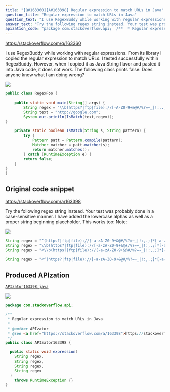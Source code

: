 ```yaml
---
title: "[Q#163360][A#163398] Regular expression to match URLs in Java"
question_title: "Regular expression to match URLs in Java"
question_text: "I use RegexBuddy while working with regular expressions. From its library I copied the regular expression to match URLs. I tested successfully within RegexBuddy. However, when I copied it as Java String flavor and pasted it into Java code, it does not work. The following class prints false: Does anyone know what I am doing wrong?"
answer_text: "Try the following regex string instead. Your test was probably done in a case-sensitive manner. I have added the lowercase alphas as well as a proper string beginning placeholder. This works too: Note:"
apization_code: "package com.stackoverflow.api;  /**  * Regular expression to match URLs in Java  *  * @author APIzator  * @see <a href=\"https://stackoverflow.com/a/163398\">https://stackoverflow.com/a/163398</a>  */ public class APIzator163398 {    public static void expression(     String regex,     String regex,     String regex,     String regex   )     throws RuntimeException {} }"
---
```


https://stackoverflow.com/q/163360

I use RegexBuddy while working with regular expressions. From its library I copied the regular expression to match URLs. I tested successfully within RegexBuddy. However, when I copied it as Java String flavor and pasted it into Java code, it does not work. The following class prints false:
Does anyone know what I am doing wrong?


<div class="code-logo"><img src="/stackoverflow.png" /></div>

```java
public class RegexFoo {

    public static void main(String[] args) {
        String regex = "\\b(https?|ftp|file)://[-A-Z0-9+&@#/%?=~_|!:,.;]*[-A-Z0-9+&@#/%=~_|]";
        String text = "http://google.com";
        System.out.println(IsMatch(text,regex));
}

    private static boolean IsMatch(String s, String pattern) {
        try {
            Pattern patt = Pattern.compile(pattern);
            Matcher matcher = patt.matcher(s);
            return matcher.matches();
        } catch (RuntimeException e) {
        return false;
    }       
}   
}
```


## Original code snippet

https://stackoverflow.com/a/163398

Try the following regex string instead. Your test was probably done in a case-sensitive manner. I have added the lowercase alphas as well as a proper string beginning placeholder.
This works too:
Note:

<div class="code-logo"><img src="/stackoverflow.png" /></div>

```java
String regex = "^(https?|ftp|file)://[-a-zA-Z0-9+&@#/%?=~_|!:,.;]*[-a-zA-Z0-9+&@#/%=~_|]";
String regex = "\\b(https?|ftp|file)://[-a-zA-Z0-9+&@#/%?=~_|!:,.;]*[-a-zA-Z0-9+&@#/%=~_|]";
String regex = "<\\b(https?|ftp|file)://[-a-zA-Z0-9+&@#/%?=~_|!:,.;]*[-a-zA-Z0-9+&@#/%=~_|]>"; // matches <http://google.com>

String regex = "<^(https?|ftp|file)://[-a-zA-Z0-9+&@#/%?=~_|!:,.;]*[-a-zA-Z0-9+&@#/%=~_|]>"; // does not match <http://google.com>
```

## Produced APIzation

[`APIzator163398.java`](https://github.com/pasqualesalza/apization-temp-data/raw/master/search/APIzator163398.java)

<div class="code-logo"><img src="/apizator.png" /></div>

```java
package com.stackoverflow.api;

/**
 * Regular expression to match URLs in Java
 *
 * @author APIzator
 * @see <a href="https://stackoverflow.com/a/163398">https://stackoverflow.com/a/163398</a>
 */
public class APIzator163398 {

  public static void expression(
    String regex,
    String regex,
    String regex,
    String regex
  )
    throws RuntimeException {}
}

```